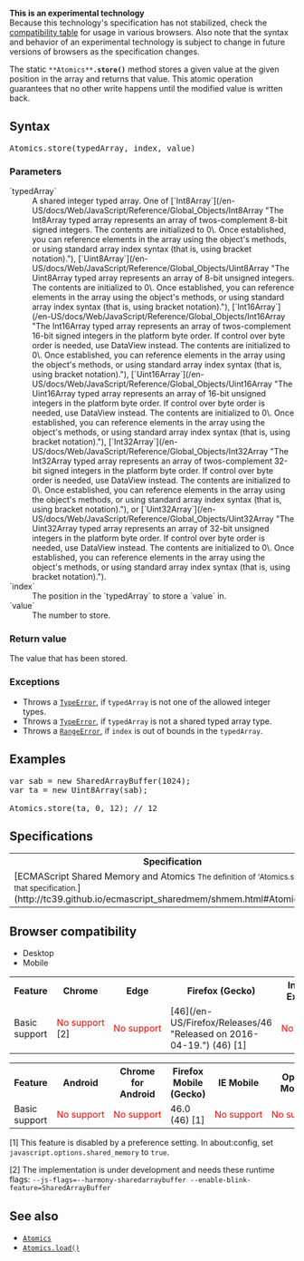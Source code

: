 <div>

<div class="notice experimental">

<span title="This is an experimental API that should not be used in production code."></span>**This is an experimental technology**  
Because this technology's specification has not stabilized, check the [compatibility table](#Browser_compatibility) for usage in various browsers. Also note that the syntax and behavior of an experimental technology is subject to change in future versions of browsers as the specification changes.

</div>

</div>

The static `**Atomics**`**`.store()`** method stores a given value at the given position in the array and returns that value. This atomic operation guarantees that no other write happens until the modified value is written back.

## Syntax

<pre class="syntaxbox">Atomics.store(typedArray, index, value)
</pre>

### Parameters

<dl>

<dt>`typedArray`</dt>

<dd>A shared integer typed array. One of [`Int8Array`](/en-US/docs/Web/JavaScript/Reference/Global_Objects/Int8Array "The Int8Array typed array represents an array of twos-complement 8-bit signed integers. The contents are initialized to 0\. Once established, you can reference elements in the array using the object's methods, or using standard array index syntax (that is, using bracket notation)."), [`Uint8Array`](/en-US/docs/Web/JavaScript/Reference/Global_Objects/Uint8Array "The Uint8Array typed array represents an array of 8-bit unsigned integers. The contents are initialized to 0\. Once established, you can reference elements in the array using the object's methods, or using standard array index syntax (that is, using bracket notation)."), [`Int16Array`](/en-US/docs/Web/JavaScript/Reference/Global_Objects/Int16Array "The Int16Array typed array represents an array of twos-complement 16-bit signed integers in the platform byte order. If control over byte order is needed, use DataView instead. The contents are initialized to 0\. Once established, you can reference elements in the array using the object's methods, or using standard array index syntax (that is, using bracket notation)."), [`Uint16Array`](/en-US/docs/Web/JavaScript/Reference/Global_Objects/Uint16Array "The Uint16Array typed array represents an array of 16-bit unsigned integers in the platform byte order. If control over byte order is needed, use DataView instead. The contents are initialized to 0\. Once established, you can reference elements in the array using the object's methods, or using standard array index syntax (that is, using bracket notation)."), [`Int32Array`](/en-US/docs/Web/JavaScript/Reference/Global_Objects/Int32Array "The Int32Array typed array represents an array of twos-complement 32-bit signed integers in the platform byte order. If control over byte order is needed, use DataView instead. The contents are initialized to 0\. Once established, you can reference elements in the array using the object's methods, or using standard array index syntax (that is, using bracket notation)."), or [`Uint32Array`](/en-US/docs/Web/JavaScript/Reference/Global_Objects/Uint32Array "The Uint32Array typed array represents an array of 32-bit unsigned integers in the platform byte order. If control over byte order is needed, use DataView instead. The contents are initialized to 0\. Once established, you can reference elements in the array using the object's methods, or using standard array index syntax (that is, using bracket notation).").</dd>

<dt>`index`</dt>

<dd>The position in the `typedArray` to store a `value` in.</dd>

<dt>`value`</dt>

<dd>The number to store.</dd>

</dl>

### Return value

The value that has been stored.

### Exceptions

*   Throws a [`TypeError`](/en-US/docs/Web/JavaScript/Reference/Global_Objects/TypeError "The TypeError object represents an error when a value is not of the expected type."), if `typedArray` is not one of the allowed integer types.
*   Throws a [`TypeError`](/en-US/docs/Web/JavaScript/Reference/Global_Objects/TypeError "The TypeError object represents an error when a value is not of the expected type."), if `typedArray` is not a shared typed array type.
*   Throws a [`RangeError`](/en-US/docs/Web/JavaScript/Reference/Global_Objects/RangeError "The RangeError object indicates an error when a value is not in the set or range of allowed values."), if `index` is out of bounds in the `typedArray`.

## Examples

<pre class="brush: js">var sab = new SharedArrayBuffer(1024);
var ta = new Uint8Array(sab);

Atomics.store(ta, 0, 12); // 12</pre>

## Specifications

<table class="standard-table">

<tbody>

<tr>

<th scope="col">Specification</th>

<th scope="col">Status</th>

<th scope="col">Comment</th>

</tr>

<tr>

<td>[ECMAScript Shared Memory and Atomics  
<small lang="en-US">The definition of 'Atomics.store' in that specification.</small>](http://tc39.github.io/ecmascript_sharedmem/shmem.html#Atomics.store)</td>

<td><span class="spec-Draft">Draft</span></td>

<td>Initial definition.</td>

</tr>

</tbody>

</table>

## Browser compatibility

<div class="htab"><a name="AutoCompatibilityTable" id="AutoCompatibilityTable"></a>

*   <a>Desktop</a>
*   <a>Mobile</a>

</div>

<div id="compat-desktop">

<table class="compat-table">

<tbody>

<tr>

<th>Feature</th>

<th>Chrome</th>

<th>Edge</th>

<th>Firefox (Gecko)</th>

<th>Internet Explorer</th>

<th>Opera</th>

<th>Safari</th>

</tr>

<tr>

<td>Basic support</td>

<td><span style="color: #f00;">No support</span> [2]</td>

<td><span style="color: #f00;">No support</span></td>

<td>[46](/en-US/Firefox/Releases/46 "Released on 2016-04-19.") (46) [1]</td>

<td><span style="color: #f00;">No support</span></td>

<td><span style="color: #f00;">No support</span></td>

<td><span style="color: #f00;">No support</span></td>

</tr>

</tbody>

</table>

</div>

<div id="compat-mobile">

<table class="compat-table">

<tbody>

<tr>

<th>Feature</th>

<th>Android</th>

<th>Chrome for Android</th>

<th>Firefox Mobile (Gecko)</th>

<th>IE Mobile</th>

<th>Opera Mobile</th>

<th>Safari Mobile</th>

</tr>

<tr>

<td>Basic support</td>

<td><span style="color: #f00;">No support</span></td>

<td><span style="color: #f00;">No support</span></td>

<td>46.0 (46) [1]</td>

<td><span style="color: #f00;">No support</span></td>

<td><span style="color: #f00;">No support</span></td>

<td><span style="color: #f00;">No support</span></td>

</tr>

</tbody>

</table>

</div>

[1] This feature is disabled by a preference setting. In about:config, set `javascript.options.shared_memory` to `true`. 

[2] The implementation is under development and needs these runtime flags: `--js-flags=--harmony-sharedarraybuffer --enable-blink-feature=SharedArrayBuffer`

## See also

*   [`Atomics`](/en-US/docs/Web/JavaScript/Reference/Global_Objects/Atomics "The Atomics object provides atomic operations as static methods. They are used with SharedArrayBuffer objects.")
*   [`Atomics.load()`](/en-US/docs/Web/JavaScript/Reference/Global_Objects/Atomics/load "The static Atomics.load() method returns a value at a given position in the array. This atomic operation guarantees that no other read happens until the modified value is read back.")